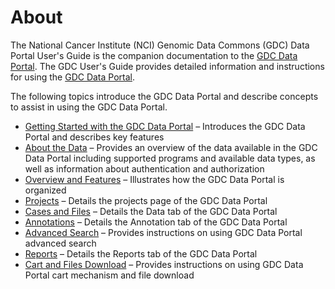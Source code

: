 # About
The National Cancer Institute (NCI) Genomic Data Commons (GDC) Data Portal User's Guide is the companion documentation to the [GDC Data Portal](https://gdc.nci.nih.gov/node/7966/). The GDC User's Guide provides detailed information and instructions for using the [GDC Data Portal](https://gdc.nci.nih.gov/node/7966/).

The following topics introduce the GDC Data Portal and describe concepts to assist in using the GDC Data Portal.

*   [Getting Started with the GDC Data Portal](02-Getting_Started_with_the_GDC_Data_Portal.md) – Introduces the GDC Data Portal and describes key features
*   [About the Data](../../Commons/About_the_Data.md) – Provides an overview of the data available in the GDC Data Portal including supported programs and available data types, as well as information about authentication and authorization
*   [Overview and Features](04-Overview_and_Features.md) – Illustrates how the GDC Data Portal is organized
*   [Projects](05-Projects.md) – Details the projects page of the GDC Data Portal
*   [Cases and Files](06-Cases_and_files.md) – Details the Data tab of the GDC Data Portal
*   [Annotations](07-Annotations.md) – Details the Annotation tab of the GDC Data Portal
*   [Advanced Search](08-Advanced_Search.md) – Provides instructions on using GDC Data Portal advanced search
*   [Reports](09-Reports.md) – Details the Reports tab of the GDC Data Portal
*   [Cart and Files Download](10-Cart_and_Files_download.md) – Provides instructions on using GDC Data Portal cart mechanism and file download
